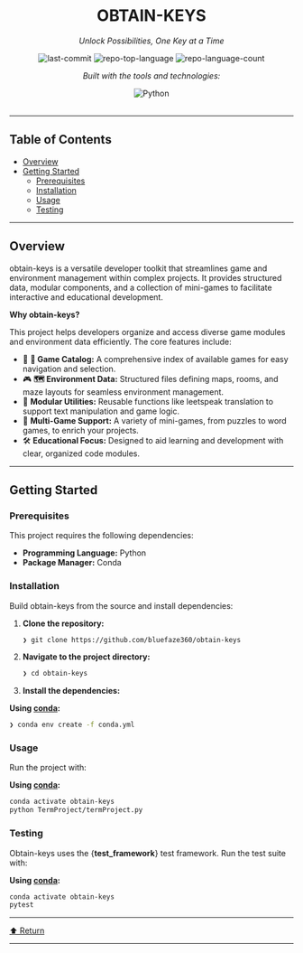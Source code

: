 <div id="top">

<!-- HEADER STYLE: CLASSIC -->
<div align="center">


# OBTAIN-KEYS

<em>Unlock Possibilities, One Key at a Time</em>

<!-- BADGES -->
<img src="https://img.shields.io/github/last-commit/bluefaze360/obtain-keys?style=flat&logo=git&logoColor=white&color=0080ff" alt="last-commit">
<img src="https://img.shields.io/github/languages/top/bluefaze360/obtain-keys?style=flat&color=0080ff" alt="repo-top-language">
<img src="https://img.shields.io/github/languages/count/bluefaze360/obtain-keys?style=flat&color=0080ff" alt="repo-language-count">

<em>Built with the tools and technologies:</em>

<img src="https://img.shields.io/badge/Python-3776AB.svg?style=flat&logo=Python&logoColor=white" alt="Python">

</div>
<br>

---

## Table of Contents

- [Overview](#overview)
- [Getting Started](#getting-started)
    - [Prerequisites](#prerequisites)
    - [Installation](#installation)
    - [Usage](#usage)
    - [Testing](#testing)

---

## Overview

obtain-keys is a versatile developer toolkit that streamlines game and environment management within complex projects. It provides structured data, modular components, and a collection of mini-games to facilitate interactive and educational development.

**Why obtain-keys?**

This project helps developers organize and access diverse game modules and environment data efficiently. The core features include:

- 🧩 **🔑 Game Catalog:** A comprehensive index of available games for easy navigation and selection.
- 🎮 **🗺️ Environment Data:** Structured files defining maps, rooms, and maze layouts for seamless environment management.
- 🧠 **Modular Utilities:** Reusable functions like leetspeak translation to support text manipulation and game logic.
- 🚀 **Multi-Game Support:** A variety of mini-games, from puzzles to word games, to enrich your projects.
- 🛠️ **Educational Focus:** Designed to aid learning and development with clear, organized code modules.

---

## Getting Started

### Prerequisites

This project requires the following dependencies:

- **Programming Language:** Python
- **Package Manager:** Conda

### Installation

Build obtain-keys from the source and install dependencies:

1. **Clone the repository:**

    ```sh
    ❯ git clone https://github.com/bluefaze360/obtain-keys
    ```

2. **Navigate to the project directory:**

    ```sh
    ❯ cd obtain-keys
    ```

3. **Install the dependencies:**

**Using [conda](https://docs.conda.io/):**

```sh
❯ conda env create -f conda.yml
```

### Usage

Run the project with:

**Using [conda](https://docs.conda.io/):**

```sh
conda activate obtain-keys
python TermProject/termProject.py
```

### Testing

Obtain-keys uses the {__test_framework__} test framework. Run the test suite with:

**Using [conda](https://docs.conda.io/):**

```sh
conda activate obtain-keys
pytest
```

---

<div align="left"><a href="#top">⬆ Return</a></div>

---
